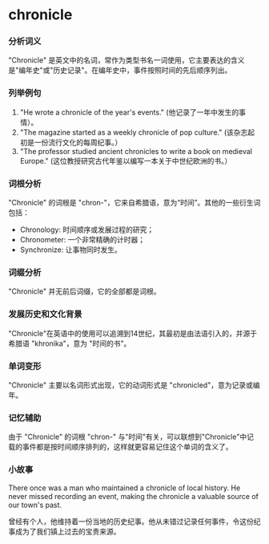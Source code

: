 # chronicle

### 分析词义

  

"Chronicle" 是英文中的名词，常作为类型书名一词使用，它主要表达的含义是"编年史"或"历史记录"。在编年史中，事件按照时间的先后顺序列出。

  

### 列举例句

  

1.  "He wrote a chronicle of the year's events." (他记录了一年中发生的事情）。
2.  "The magazine started as a weekly chronicle of pop culture." (该杂志起初是一份流行文化的每周纪事。）
3.  "The professor studied ancient chronicles to write a book on medieval Europe." (这位教授研究古代年鉴以编写一本关于中世纪欧洲的书。）

  

### 词根分析

  

"Chronicle" 的词根是 "chron-"，它来自希腊语，意为“时间”。其他的一些衍生词包括：

  

*   Chronology: 时间顺序或发展过程的研究；
*   Chronometer: 一个非常精确的计时器；
*   Synchronize: 让事物同时发生。

  

### 词缀分析

  

"Chronicle" 并无前后词缀，它的全部都是词根。

  

### 发展历史和文化背景

  

"Chronicle"在英语中的使用可以追溯到14世纪，其最初是由法语引入的，并源于希腊语 "khronika"，意为 "时间的书"。

  

### 单词变形

  

"Chronicle" 主要以名词形式出现，它的动词形式是 "chronicled"，意为记录或编年。

  

### 记忆辅助

  

由于 "Chronicle" 的词根 "chron-" 与"时间"有关，可以联想到"Chronicle"中记载的事件都是按时间顺序排列的，这样就更容易记住这个单词的含义了。

  

### 小故事

  

There once was a man who maintained a chronicle of local history. He never missed recording an event, making the chronicle a valuable source of our town's past.

  

曾经有个人，他维持着一份当地的历史纪事。他从未错过记录任何事件，令这份纪事成为了我们镇上过去的宝贵来源。
